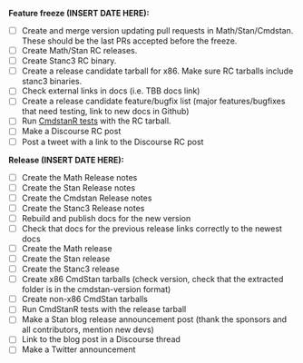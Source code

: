 
**Feature freeze (INSERT DATE HERE):**
- [ ] Create and merge version updating pull requests in Math/Stan/Cmdstan. These should be the last PRs accepted before the freeze.
- [ ] Create Math/Stan RC releases.
- [ ] Create Stanc3 RC binary.
- [ ] Create a release candidate tarball for x86. Make sure RC tarballs include stanc3 binaries.
- [ ] Check external links in docs (i.e. TBB docs link)
- [ ] Create a release candidate feature/bugfix list (major features/bugfixes that need testing, link to new docs in Github)
- [ ] Run [CmdstanR tests](https://github.com/stan-dev/cmdstanr/actions/workflows/cmdstan-tarball-check.yaml) with the RC tarball.
- [ ] Make a Discourse RC post
- [ ] Post a tweet with a link to the Discourse RC post

**Release (INSERT DATE HERE):**
- [ ] Create the Math Release notes
- [ ] Create the Stan Release notes
- [ ] Create the Cmdstan Release notes
- [ ] Create the Stanc3 Release notes
- [ ] Rebuild and publish docs for the new version
- [ ] Check that docs for the previous release links correctly to the newest docs
- [ ] Create the Math release
- [ ] Create the Stan release
- [ ] Create the Stanc3 release
- [ ] Create x86 CmdStan tarballs (check version, check that the extracted folder is in the cmdstan-version format)
- [ ] Create non-x86 CmdStan tarballs
- [ ] Run CmdStanR tests with the release tarball
- [ ] Make a Stan blog release announcement post (thank the sponsors and all contributors, mention new devs)
- [ ] Link to the blog post in a Discourse thread
- [ ] Make a Twitter announcement
